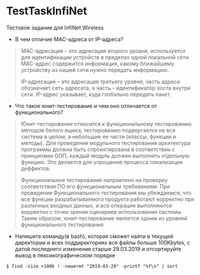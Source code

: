# TestTaskInfiNet
Тестовое задание для InfiNet Wireless 
* В чем отличие MAC-адреса от IP-адреса?
>MAC-адресация – это адресация второго уровня, используется для идентификации устройств в пределах одной локальной сети. 
MAC-адрес содержится информация, какому ближайшему устройству из нашей сети нужно передать информацию.
>
>IP-адресация – это адресация третьего уровня, часть адреса обозначает сеть адресата, а часть – идентификатор хоста внутри сети. 
IP-адрес указывает, куда глобально передать пакет.

* Что такое юнит-тестирование и чем оно отличается от функционального?
>Юнит-тестирование относится к функциональному тестированию методом белого ящика, тестированию подвергается не вся система в целом, а небольшие ее части (классы, функции и методы). 
Для проведения модульного тестирования архитектура программы должна быть спроектирована в соответствии с принципами ООП, каждый модуль должен выполнять отдельную функцию.
Это делается для упрощения процесса локализации деффектов.
>
>Функциональное тестирование направлено на проверку соответствия ПО его функциональным требованиям. 
При проведении Функционального тестирования мы убеждаемся, что все функции разрабатываемого продукта работают корректно при различных входных данных, 
и все операции выполняются корректно с точки зрения сценариев использования системы. 
Таким образом, юнит-тестирование является одним из уровней функционального тестирования.

* Напишите команду(в bash), которая сможет найти в текущей директории и всех поддиректориях все файлы больше 100Kbytes, с датой последнего изменения старше 29.03.2019 и отсортируйте вывод в лексикографическом порядке

```$ find -size +100k ! -newermt "2019-03-29" -printf "%f\n" | sort```
